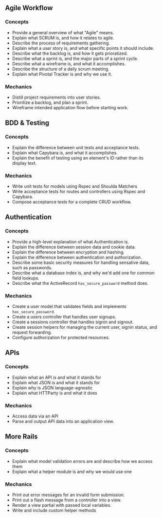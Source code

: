 ## Agile Workflow

### Concepts

- Provide a general overview of what "Agile" means.
- Explain what SCRUM is, and how it relates to agile.
- Describe the process of requirements gathering.
- Explain what a user story is, and what specific points it should include.
- Describe what the backlog is, and how it gets prioratized.
- Describe what a sprint is, and the major parts of a sprint cycle.
- Describe what a wireframe is, and what it accomplishes.
- Describe the structure of a daily scrum meeting.
- Explain what Pivotal Tracker is and why we use it.

### Mechanics

- Distill project requirements into user stories.
- Prioritize a backlog, and plan a sprint.
- Wireframe intended application flow before starting work.


## BDD & Testing

### Concepts

- Explain the difference between unit tests and acceptance tests.
- Explain what Capybara is, and what it accomplishes.
- Explain the benefit of testing using an element's ID rather than its display text.

### Mechanics

- Write unit tests for models using Rspec and Shoulda Matchers
- Write acceptance tests for routes and controllers using Rspec and Capybara.
- Compose acceptance tests for a complete CRUD workflow.


## Authentication

### Concepts

- Provide a high-level explanation of what Authentication is.
- Explain the difference between session data and cookie data.
- Explain the difference between encryption and hashing.
- Explain the difference between authentication and authorization.
- Describe some basic security measures for handling sensative data, such as passwords.
- Describe what a database index is, and why we'd add one for common field lookups.
- Describe what the ActiveRecord `has_secure_password` method does.

### Mechanics

- Create a user model that validates fields and implements `has_secure_password`.
- Create a users controller that handles user signups.
- Create a sessions controller that handles signin and signout.
- Create session helpers for managing the current user, signin status, and request forwarding.
- Configure authorization for protected resources.

## APIs

### Concepts

- Explain what an API is and what it stands for
- Explain what JSON is and what it stands for
- Explain why is JSON language-agnostic
- Explain what HTTParty is and what it does

### Mechanics

- Access data via an API
- Parse and output API data into an application view.


## More Rails

### Concepts

- Explain what model validation errors are and describe how we access them
- Explain what a helper module is and why we would use one

### Mechanics

- Print out error messages for an invalid form submission.
- Print out a flash message from a controller into a view.
- Render a view partial with passed local variables.
- Write and include custom helper methods
